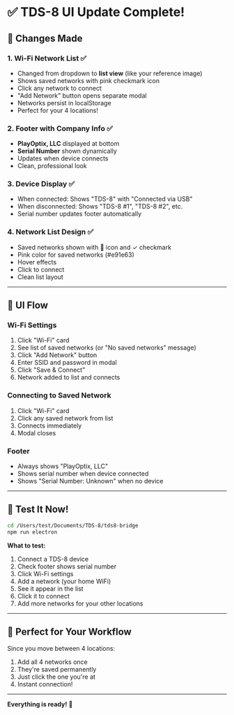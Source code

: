 # ✅ TDS-8 UI Update Complete!

## 🎯 Changes Made

### 1. **Wi-Fi Network List** ✅
- Changed from dropdown to **list view** (like your reference image)
- Shows saved networks with pink checkmark icon
- Click any network to connect
- "Add Network" button opens separate modal
- Networks persist in localStorage
- Perfect for your 4 locations!

### 2. **Footer with Company Info** ✅
- **PlayOptix, LLC** displayed at bottom
- **Serial Number** shown dynamically
- Updates when device connects
- Clean, professional look

### 3. **Device Display** ✅
- When connected: Shows "TDS-8" with "Connected via USB"
- When disconnected: Shows "TDS-8 #1", "TDS-8 #2", etc.
- Serial number updates footer automatically

### 4. **Network List Design** ✅
- Saved networks shown with 📡 icon and ✓ checkmark
- Pink color for saved networks (#e91e63)
- Hover effects
- Click to connect
- Clean list layout

---

## 🎨 UI Flow

### Wi-Fi Settings
1. Click "Wi-Fi" card
2. See list of saved networks (or "No saved networks" message)
3. Click "Add Network" button
4. Enter SSID and password in modal
5. Click "Save & Connect"
6. Network added to list and connects

### Connecting to Saved Network
1. Click "Wi-Fi" card
2. Click any saved network from list
3. Connects immediately
4. Modal closes

### Footer
- Always shows "PlayOptix, LLC"
- Shows serial number when device connected
- Shows "Serial Number: Unknown" when no device

---

## 🚀 Test It Now!

```bash
cd /Users/test/Documents/TDS-8/tds8-bridge
npm run electron
```

**What to test:**
1. Connect a TDS-8 device
2. Check footer shows serial number
3. Click Wi-Fi settings
4. Add a network (your home WiFi)
5. See it appear in the list
6. Click it to connect
7. Add more networks for your other locations

---

## 📱 Perfect for Your Workflow

Since you move between 4 locations:
1. Add all 4 networks once
2. They're saved permanently
3. Just click the one you're at
4. Instant connection!

---

**Everything is ready!** 🎉
